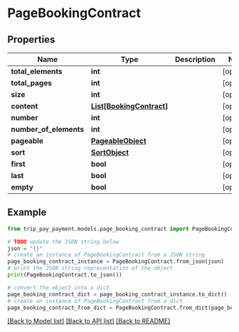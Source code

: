 # PageBookingContract


## Properties

Name | Type | Description | Notes
------------ | ------------- | ------------- | -------------
**total_elements** | **int** |  | [optional] 
**total_pages** | **int** |  | [optional] 
**size** | **int** |  | [optional] 
**content** | [**List[BookingContract]**](BookingContract.md) |  | [optional] 
**number** | **int** |  | [optional] 
**number_of_elements** | **int** |  | [optional] 
**pageable** | [**PageableObject**](PageableObject.md) |  | [optional] 
**sort** | [**SortObject**](SortObject.md) |  | [optional] 
**first** | **bool** |  | [optional] 
**last** | **bool** |  | [optional] 
**empty** | **bool** |  | [optional] 

## Example

```python
from trip_pay_payment.models.page_booking_contract import PageBookingContract

# TODO update the JSON string below
json = "{}"
# create an instance of PageBookingContract from a JSON string
page_booking_contract_instance = PageBookingContract.from_json(json)
# print the JSON string representation of the object
print(PageBookingContract.to_json())

# convert the object into a dict
page_booking_contract_dict = page_booking_contract_instance.to_dict()
# create an instance of PageBookingContract from a dict
page_booking_contract_from_dict = PageBookingContract.from_dict(page_booking_contract_dict)
```
[[Back to Model list]](../README.md#documentation-for-models) [[Back to API list]](../README.md#documentation-for-api-endpoints) [[Back to README]](../README.md)


